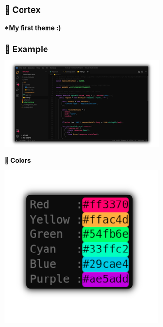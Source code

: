 # 🤯 Cortex
## *My first theme :)

# 👀 Example
![themeex](./assets/theme.png)
## 🎨 Colors
![colors](./assets/colors.png)
